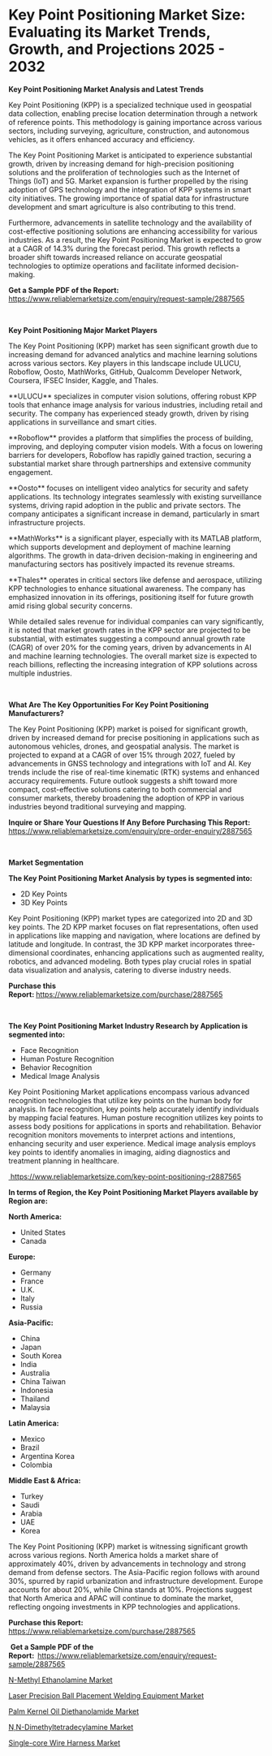 <p><h1>Key Point Positioning Market Size: Evaluating its Market Trends, Growth, and Projections 2025 - 2032</h1></p><p><strong>Key Point Positioning Market Analysis and Latest Trends</strong></p>
<p><p>Key Point Positioning (KPP) is a specialized technique used in geospatial data collection, enabling precise location determination through a network of reference points. This methodology is gaining importance across various sectors, including surveying, agriculture, construction, and autonomous vehicles, as it offers enhanced accuracy and efficiency.</p><p>The Key Point Positioning Market is anticipated to experience substantial growth, driven by increasing demand for high-precision positioning solutions and the proliferation of technologies such as the Internet of Things (IoT) and 5G. Market expansion is further propelled by the rising adoption of GPS technology and the integration of KPP systems in smart city initiatives. The growing importance of spatial data for infrastructure development and smart agriculture is also contributing to this trend.</p><p>Furthermore, advancements in satellite technology and the availability of cost-effective positioning solutions are enhancing accessibility for various industries. As a result, the Key Point Positioning Market is expected to grow at a CAGR of 14.3% during the forecast period. This growth reflects a broader shift towards increased reliance on accurate geospatial technologies to optimize operations and facilitate informed decision-making.</p></p>
<p><strong>Get a Sample PDF of the Report:&nbsp;</strong> <a href="https://www.reliablemarketsize.com/enquiry/request-sample/2887565?utm_campaign=2003&utm_medium=2&utm_source=Github&utm_content=ia&utm_term=14032025&utm_id=key-point-positioning">https://www.reliablemarketsize.com/enquiry/request-sample/2887565</a></p>
<p>&nbsp;</p>
<p><strong>Key Point Positioning Major Market Players</strong></p>
<p><p>The Key Point Positioning (KPP) market has seen significant growth due to increasing demand for advanced analytics and machine learning solutions across various sectors. Key players in this landscape include ULUCU, Roboflow, Oosto, MathWorks, GitHub, Qualcomm Developer Network, Coursera, IFSEC Insider, Kaggle, and Thales.</p><p>**ULUCU** specializes in computer vision solutions, offering robust KPP tools that enhance image analysis for various industries, including retail and security. The company has experienced steady growth, driven by rising applications in surveillance and smart cities.</p><p>**Roboflow** provides a platform that simplifies the process of building, improving, and deploying computer vision models. With a focus on lowering barriers for developers, Roboflow has rapidly gained traction, securing a substantial market share through partnerships and extensive community engagement.</p><p>**Oosto** focuses on intelligent video analytics for security and safety applications. Its technology integrates seamlessly with existing surveillance systems, driving rapid adoption in the public and private sectors. The company anticipates a significant increase in demand, particularly in smart infrastructure projects.</p><p>**MathWorks** is a significant player, especially with its MATLAB platform, which supports development and deployment of machine learning algorithms. The growth in data-driven decision-making in engineering and manufacturing sectors has positively impacted its revenue streams.</p><p>**Thales** operates in critical sectors like defense and aerospace, utilizing KPP technologies to enhance situational awareness. The company has emphasized innovation in its offerings, positioning itself for future growth amid rising global security concerns.</p><p>While detailed sales revenue for individual companies can vary significantly, it is noted that market growth rates in the KPP sector are projected to be substantial, with estimates suggesting a compound annual growth rate (CAGR) of over 20% for the coming years, driven by advancements in AI and machine learning technologies. The overall market size is expected to reach billions, reflecting the increasing integration of KPP solutions across multiple industries.</p></p>
<p>&nbsp;</p>
<p><strong>What Are The Key Opportunities For Key Point Positioning Manufacturers?</strong></p>
<p><p>The Key Point Positioning (KPP) market is poised for significant growth, driven by increased demand for precise positioning in applications such as autonomous vehicles, drones, and geospatial analysis. The market is projected to expand at a CAGR of over 15% through 2027, fueled by advancements in GNSS technology and integrations with IoT and AI. Key trends include the rise of real-time kinematic (RTK) systems and enhanced accuracy requirements. Future outlook suggests a shift toward more compact, cost-effective solutions catering to both commercial and consumer markets, thereby broadening the adoption of KPP in various industries beyond traditional surveying and mapping.</p></p>
<p><strong>Inquire or Share Your Questions If Any Before Purchasing This Report:</strong> <a href="https://www.reliablemarketsize.com/enquiry/pre-order-enquiry/2887565?utm_campaign=2003&utm_medium=2&utm_source=Github&utm_content=ia&utm_term=14032025&utm_id=key-point-positioning">https://www.reliablemarketsize.com/enquiry/pre-order-enquiry/2887565</a></p>
<p>&nbsp;</p>
<p><strong>Market Segmentation</strong></p>
<p><strong>The Key Point Positioning Market Analysis by types is segmented into:</strong></p>
<p><ul><li>2D Key Points</li><li>3D Key Points</li></ul></p>
<p><p>Key Point Positioning (KPP) market types are categorized into 2D and 3D key points. The 2D KPP market focuses on flat representations, often used in applications like mapping and navigation, where locations are defined by latitude and longitude. In contrast, the 3D KPP market incorporates three-dimensional coordinates, enhancing applications such as augmented reality, robotics, and advanced modeling. Both types play crucial roles in spatial data visualization and analysis, catering to diverse industry needs.</p></p>
<p><strong>Purchase this Report:&nbsp;</strong><a href="https://www.reliablemarketsize.com/purchase/2887565?utm_campaign=2003&utm_medium=2&utm_source=Github&utm_content=ia&utm_term=14032025&utm_id=key-point-positioning">https://www.reliablemarketsize.com/purchase/2887565</a></p>
<p>&nbsp;</p>
<p><strong>The Key Point Positioning Market Industry Research by Application is segmented into:</strong></p>
<p><ul><li>Face Recognition</li><li>Human Posture Recognition</li><li>Behavior Recognition</li><li>Medical Image Analysis</li></ul></p>
<p><p>Key Point Positioning Market applications encompass various advanced recognition technologies that utilize key points on the human body for analysis. In face recognition, key points help accurately identify individuals by mapping facial features. Human posture recognition utilizes key points to assess body positions for applications in sports and rehabilitation. Behavior recognition monitors movements to interpret actions and intentions, enhancing security and user experience. Medical image analysis employs key points to identify anomalies in imaging, aiding diagnostics and treatment planning in healthcare.</p></p>
<p><a href="https://www.reliablemarketsize.com/key-point-positioning-r2887565?utm_campaign=2003&utm_medium=2&utm_source=Github&utm_content=ia&utm_term=14032025&utm_id=key-point-positioning">&nbsp;https://www.reliablemarketsize.com/key-point-positioning-r2887565</a></p>
<p><strong>In terms of Region, the Key Point Positioning Market Players available by Region are:</strong></p>
<p>
    <p> <strong> North America: </strong>
        <ul>
            <li>United States</li>
            <li>Canada</li>
        </ul>
        </p> 
    <p> <strong> Europe: </strong>
        <ul>
            <li>Germany</li>
            <li>France</li>
            <li>U.K.</li>
            <li>Italy</li>
            <li>Russia</li>
        </ul>
        </p> 
    <p> <strong> Asia-Pacific: </strong>
        <ul>
            <li>China</li>
            <li>Japan</li>
            <li>South Korea</li>
            <li>India</li>
            <li>Australia</li>
            <li>China Taiwan</li>
            <li>Indonesia</li>
            <li>Thailand</li>
            <li>Malaysia</li>
        </ul>
        </p> 
    <p> <strong> Latin America: </strong>
        <ul>
            <li>Mexico</li>
            <li>Brazil</li>
            <li>Argentina Korea</li>
            <li>Colombia</li>
        </ul>
        </p> 
    <p> <strong> Middle East & Africa: </strong>
        <ul>
            <li>Turkey</li>
            <li>Saudi</li>
            <li>Arabia</li>
            <li>UAE</li>
            <li>Korea</li>
        </ul>
    </p>
    </p>
<p><p>The Key Point Positioning (KPP) market is witnessing significant growth across various regions. North America holds a market share of approximately 40%, driven by advancements in technology and strong demand from defense sectors. The Asia-Pacific region follows with around 30%, spurred by rapid urbanization and infrastructure development. Europe accounts for about 20%, while China stands at 10%. Projections suggest that North America and APAC will continue to dominate the market, reflecting ongoing investments in KPP technologies and applications.</p></p>
<p><strong>Purchase this Report: </strong><a href="https://www.reliablemarketsize.com/purchase/2887565?utm_campaign=2003&utm_medium=2&utm_source=Github&utm_content=ia&utm_term=14032025&utm_id=key-point-positioning">https://www.reliablemarketsize.com/purchase/2887565</a></p>
<p>&nbsp;<strong>Get a Sample PDF of the Report:&nbsp;&nbsp;</strong><a href="https://www.reliablemarketsize.com/enquiry/request-sample/2887565?utm_campaign=2003&utm_medium=2&utm_source=Github&utm_content=ia&utm_term=14032025&utm_id=key-point-positioning">https://www.reliablemarketsize.com/enquiry/request-sample/2887565</a></p>
<p><strong></strong></p>
<p><p><a href="https://github.com/onutsheinz/Market-Research-Report-List-1/blob/main/n-methyl-ethanolamine-market.md?utm_campaign=2003&utm_medium=2&utm_source=Github&utm_content=ia&utm_term=14032025&utm_id=key-point-positioning">N-Methyl Ethanolamine Market</a></p><p><a href="https://github.com/rueffmuoloqw/Market-Research-Report-List-1/blob/main/laser-precision-ball-placement-welding-equipment-market.md?utm_campaign=2003&utm_medium=2&utm_source=Github&utm_content=ia&utm_term=14032025&utm_id=key-point-positioning">Laser Precision Ball Placement Welding Equipment Market</a></p><p><a href="https://github.com/saqafidrahea/Market-Research-Report-List-1/blob/main/palm-kernel-oil-diethanolamide-market.md?utm_campaign=2003&utm_medium=2&utm_source=Github&utm_content=ia&utm_term=14032025&utm_id=key-point-positioning">Palm Kernel Oil Diethanolamide Market</a></p><p><a href="https://github.com/atawanyeze/Market-Research-Report-List-1/blob/main/nn-dimethyltetradecylamine-market.md?utm_campaign=2003&utm_medium=2&utm_source=Github&utm_content=ia&utm_term=14032025&utm_id=key-point-positioning">N,N-Dimethyltetradecylamine Market</a></p><p><a href="https://github.com/lazloklitz2e/Market-Research-Report-List-1/blob/main/single-core-wire-harness-market.md?utm_campaign=2003&utm_medium=2&utm_source=Github&utm_content=ia&utm_term=14032025&utm_id=key-point-positioning">Single-core Wire Harness Market</a></p></p>